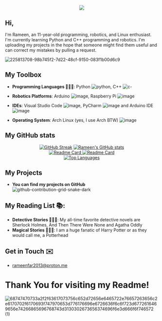 <h1 align="center">
    <img src="https://readme-typing-svg.herokuapp.com/?font=Righteous&size=35&center=true&vCenter=true&width=500&height=70&duration=4000&lines=Hi+There!+👋🏻;+I'm+Mohammad+Rameen!;" />
</h1>

## Hi,
I'm Rameen, an 11-year-old programming, robotics, and Linux enthusiast. I'm currently learning Python and C++ programming and robotics. I'm uploading my projects in the hope that someone might find them useful and can correct my mistakes by pulling a request.

![225813708-98b745f2-7d22-48cf-9150-083f1b00d6c9](https://github.com/user-attachments/assets/751c55d9-fc66-4f4a-a9cb-b324d9fe95cc)

## **My Toolbox**
* **Programming Languages 🧑🏻‍💻**: Python ![python](https://github.com/user-attachments/assets/db6562f6-ed28-4aac-9d40-5690657ebd91), C++ ![c-](https://github.com/user-attachments/assets/6a8789f3-7b5b-455c-ade9-129a78a36149)


* **Robotics Platforms**: Arduino ![image](https://github.com/user-attachments/assets/38068056-ef41-4569-ad00-a795281bde96), Raspberry Pi  ![image](https://github.com/user-attachments/assets/5584aa9a-f0c5-4297-87e2-3f5f854cdc9e)

* **IDEs**: Visual Studio Code ![image](https://github.com/user-attachments/assets/3260d467-0fa5-4c59-b1cd-1a046c6bc06b), PyCharm ![image](https://github.com/user-attachments/assets/dc2179a2-6fb6-4f38-80bd-902f0e3d6c9a)
 and Arduino IDE ![image](https://github.com/user-attachments/assets/38068056-ef41-4569-ad00-a795281bde96)

* **Operating System**: Arch Linux (yes, I use Arch BTW) ![image](https://github.com/user-attachments/assets/92cf0d54-bd6d-4274-a802-376d2a957746)

## My GitHub stats 

<p align="center">
    <a href="https://git.io/streak-stats"><img src="https://streak-stats.demolab.com?user=Arcron-ArchLinux&theme=prussian&border_radius=10&background=45%2C002DA9%2CFF2828&fire=FF6D00&ring=FF2A2AD3&currStreakNum=D2CBEB&currStreakLabel=D2CBEB&dates=D4D0EB" alt="GitHub Streak" /></a>
    <a href="https://github.com/anuraghazra/github-readme-stats">
  <img src="https://github-readme-stats.vercel.app/api/?username=Arcron-ArchLinux&show%20icons=true&theme=ambient_gradient&border_radius=10&text_color=D4D0EB&title_color=D4D0EB&&bg_color=DEG,002DA9,FF2828" alt="Rameen's GitHub stats">
</a><br>
    <a href="https://github.com/anuraghazra/github-readme-stats">
  <img src="https://github-readme-stats.vercel.app/api/pin/?username=Arcron-ArchLinux&theme=ambient_gradient&border_radius=10&text_color=D4D0EB&title_color=D4D0EB&&bg_color=DEG,002DA9,FF2828&repo=100-Days-Of-Code&show_owner=true" alt="Readme Card" />
</a>
    <a href="https://github.com/anuraghazra/github-readme-stats">
  <img src="https://github-readme-stats.vercel.app/api/pin/?username=Arcron-ArchLinux&theme=ambient_gradient&border_radius=10&text_color=D4D0EB&title_color=D4D0EB&bg_color=DEG,002DA9,FF2828&repo=Arcron-ArchLinux&show_owner=true" alt="Readme Card" ></a>
</a><br>
    <a href="https://github.com/anuraghazra">
    <img src="https://github-readme-stats.vercel.app/api/top-langs/?username=Arcron-ArchLinux&theme=ambient_gradient&border_radius=10&text_color=D4D0EB&title_color=D4D0EB&bg_color=DEG,002DA9,FF2828&repo=Arcron-ArchLinux&layout=compact" alt="Top Languages"></a>
</p>

## **My Projects**
* **You can find my projects on GitHub**
![github-contribution-grid-snake-dark](https://github.com/user-attachments/assets/8a5b3baf-a197-447c-8def-99000e44636d)

## **My Reading List 📚**:
* **Detective Stories 🕵🏻‍♂️**: My all-time favorite detective novels are Sherlock Holmes, And Then There Were None and Agatha Oddly 
* **Magical Stories 🧙🏻‍♂️**: I am a huge fanatic of Harry Potter or as they would call me, a Potterhead

## **Get in Touch ✉️**
* rameenfar2013@proton.me

# Thank You for visiting my Readme!
![68747470733a2f2f63617073756c652d72656e6465722e76657263656c2e6170702f6170693f747970653d776176696e6726636f6c6f723d6772616469656e74266865696768743d3130302673656374696f6e3d666f6f746572 (1)](https://github.com/user-attachments/assets/e599b0c5-b812-4e11-908a-2bdec8c97c5f)
